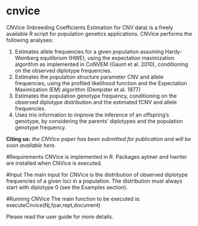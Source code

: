# cnvice

CNVice (Inbreeding Coefficients Estimation for CNV data) is a freely available R script for population genetics applications.
CNVice performs the following analyses:
1.	Estimates allele frequencies for a given population assuming Hardy-Weinberg equilibrium (HWE), using the expectation maximization algorithm as implemented in CoNVEM (Gaunt et al. 2010), conditioning on the observed diplotype frequencies. 
2.	Estimates the population structure parameter  CNV and allele frequencies, using the profiled likelihood function and the Expectation Maximization (EM) algorithm (Dempster et al. 1977)
3.	Estimates the population genotype frequency, conditioning on the observed diplotype distribution and the estimated fCNV and allele frequencies.
4.	Uses trio information to improve the inference of an offspring’s genotype, by considering the parents’ diplotypes and the population genotype frequency.

**Citing us:** *the CNVice paper has been submitted for publication and will be soon available here.* 

#Requirements
CNVice is implemented in R. Packages aylmer and hwriter are installed when CNVice is executed.
 
#Input
The main input for CNVice is the distribution of observed diplotype frequencies of a given loci in a population. The distribution must always start with diplotype 0 (see the Examples section).  

#Running CNVice
The main function to be executed is: 
executeCnvice(Nj,fpar,rept,document)

Please read the user guide for more details.

